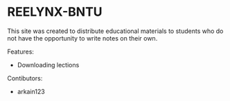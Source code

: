 # REELYNX-BNTU
This site was created to distribute educational materials to students who do not have the opportunity to write notes on their own.

Features:
- Downloading lections

Contibutors:
- arkain123
